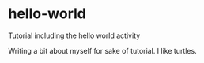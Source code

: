 # hello-world
Tutorial including the hello world activity


Writing a bit about myself for sake of tutorial. I like turtles.
